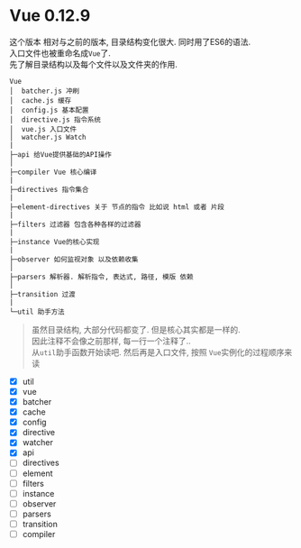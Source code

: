 # Vue 0.12.9

这个版本 相对与之前的版本, 目录结构变化很大. 同时用了ES6的语法.  
入口文件也被重命名成`Vue`了.  
先了解目录结构以及每个文件以及文件夹的作用.  

```
Vue
│  batcher.js 冲刷
│  cache.js 缓存
│  config.js 基本配置
│  directive.js 指令系统
│  vue.js 入口文件
│  watcher.js Watch
|
├─api 给Vue提供基础的API操作
│
├─compiler Vue 核心编译
|
├─directives 指令集合
|
├─element-directives 关于 节点的指令 比如说 html 或者 片段
|
├─filters 过滤器 包含各种各样的过滤器
|
├─instance Vue的核心实现
|
├─observer 如何监视对象 以及依赖收集
│
├─parsers 解析器. 解析指令, 表达式, 路径, 模版 依赖
│
├─transition 过渡
|
└─util 助手方法
```

> 虽然目录结构, 大部分代码都变了. 但是核心其实都是一样的.  
> 因此注释不会像之前那样, 每一行一个注释了..  
> 从`util`助手函数开始读吧. 然后再是入口文件, 按照 `Vue`实例化的过程顺序来读


- [x] util
- [x] vue
- [x] batcher
- [x] cache
- [x] config
- [x] directive
- [x] watcher
- [x] api
- [ ] directives
- [ ] element
- [ ] filters
- [ ] instance
- [ ] observer
- [ ] parsers
- [ ] transition
- [ ] compiler